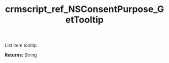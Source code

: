 ﻿---
title: crmscript_ref_NSConsentPurpose_GetTooltip
description: String NSConsentPurpose.GetTooltip()
intellisense: NSConsentPurpose.GetTooltip
keywords: NSConsentPurpose, GetTooltip
so.topic: reference
---

List item tooltip

**Returns:** String


